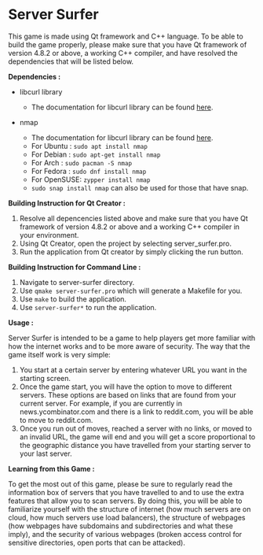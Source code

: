 # Server Surfer

This game is made using Qt framework and C++ language. To be able to build the game properly, please make sure that you have Qt framework of version 4.8.2 or above, a working C++ compiler, and have resolved the dependencies that will be listed below.

**Dependencies :**
- libcurl library
  - The documentation for libcurl library can be found [here](https://curl.haxx.se/libcurl/).

- nmap
  - The documentation for libcurl library can be found [here](https://nmap.org/).
  - For Ubuntu  : ```sudo apt install nmap```
  - For Debian  : ```sudo apt-get install nmap```
  - For Arch    : ```sudo pacman -S nmap```
  - For Fedora  : ```sudo dnf install nmap```
  - For OpenSUSE: ```zypper install nmap```
  - ```sudo snap install nmap``` can also be used for those that have snap.
  
**Building Instruction for Qt Creator :**
1. Resolve all depencencies listed above and make sure that you have Qt framework of version 4.8.2 or above and a working C++ compiler in your environment.
2. Using Qt Creator, open the project by selecting server_surfer.pro.
3. Run the application from Qt creator by simply clicking the run button.

**Building Instruction for Command Line :**
1. Navigate to server-surfer directory.
2. Use ```qmake server-surfer.pro``` which will generate a Makefile for you.
3. Use ```make``` to build the application.
4. Use ```server-surfer*``` to run the application.

**Usage :**

Server Surfer is intended to be a game to help players get more familiar with how the internet works and to be more aware of security. The way that the game itself work is very simple:
1. You start at a certain server by entering whatever URL you want in the starting screen.
2. Once the game start, you will have the option to move to different servers. These options are based on links that are found from your current server. For example, if you are currently in news.ycombinator.com and there is a link to reddit.com, you will be able to move to reddit.com.
3. Once you run out of moves, reached a server with no links, or moved to an invalid URL, the game will end and you will get a score proportional to the geographic distance you have travelled from your starting server to your last server.

**Learning from this Game :**

To get the most out of this game, please be sure to regularly read the information box of servers that you have travelled to and to use the extra features that allow you to scan servers. By doing this, you will be able to familiarize yourself with the structure of internet (how much servers are on cloud, how much servers use load balancers), the structure of webpages (how webpages have subdomains and subdirectories and what these imply), and the security of various webpages (broken access control for sensitive directories, open ports that can be attacked).
